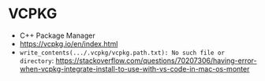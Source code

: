 # VCPKG

- C++ Package Manager
- https://vcpkg.io/en/index.html
- `write_contents(.../.vcpkg/vcpkg.path.txt): No such file or directory`: https://stackoverflow.com/questions/70207306/having-error-when-vcpkg-integrate-install-to-use-with-vs-code-in-mac-os-monter